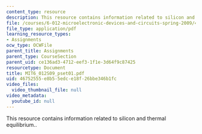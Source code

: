 ```yaml
---
content_type: resource
description: This resource contains information related to silicon and thermal equilibrium..
file: /courses/6-012-microelectronic-devices-and-circuits-spring-2009/46752555e8b55edce18f26bbe346b1fc_MIT6_012S09_pset01.pdf
file_type: application/pdf
learning_resource_types:
- Assignments
ocw_type: OCWFile
parent_title: Assignments
parent_type: CourseSection
parent_uid: ce136ad3-4712-eef3-1f1e-3d64f9c87425
resourcetype: Document
title: MIT6_012S09_pset01.pdf
uid: 46752555-e8b5-5edc-e18f-26bbe346b1fc
video_files:
  video_thumbnail_file: null
video_metadata:
  youtube_id: null
---
```

This resource contains information related to silicon and thermal equilibrium..

